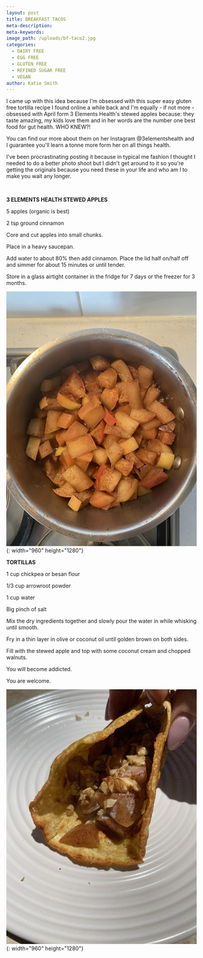 ```yaml
---
layout: post
title: BREAKFAST TACOS
meta-description:
meta-keywords:
image_path: /uploads/bf-taco2.jpg
categories:
  - DAIRY FREE
  - EGG FREE
  - GLUTEN FREE
  - REFINED SUGAR FREE
  - VEGAN
author: Katie Smith
---
```


I came up with this idea because I'm obsessed with this super easy gluten free tortilla recipe I found online a while back and I'm equally - if not more - obsessed with April form 3 Elements Health's stewed apples because: they taste amazing, my kids love them and in her words are the number one best food for gut health. WHO KNEW?\!

You can find our more about them on her Instagram @3elementshealth and I guarantee you'll learn a tonne more form her on all things health.

I've been procrastinating posting it because in typical me fashion I thought I needed to do a better photo shoot but I didn't get around to it so you're getting the originals because you need these in your life and who am I to make you wait any longer.

&nbsp;

**3 ELEMENTS HEALTH STEWED APPLES**

5 apples (organic is best)

2 tsp ground cinnamon

Core and cut apples into small chunks.

Place in a heavy saucepan.

Add water to about 80% then add cinnamon. Place the lid half on/half off and simmer for about 15 minutes or until tender.

Store in a glass airtight container in the fridge for 7 days or the freezer for 3 months.

![](/uploads/apple.jpg){: width="960" height="1280"}

**TORTILLAS**

1 cup chickpea or besan flour

1/3 cup arrowroot powder

1 cup water

Big pinch of salt

Mix the dry ingredients together and slowly pour the water in while whisking until smooth.

Fry in a thin layer in olive or coconut oil until golden brown on both sides.

Fill with the stewed apple and top with some coconut cream and chopped walnuts.

You will become addicted.

You are welcome.

![](/uploads/bf-tacos.jpg){: width="960" height="1280"}

&nbsp;

&nbsp;
